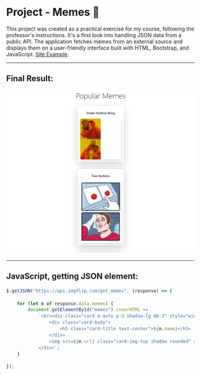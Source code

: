 # Project - Memes 🚀

This project was created as a practical exercise for my course, following the professor's instructions. It's a first look into handling JSON data from a public API. The application fetches memes from an external source and displays them on a user-friendly interface built with HTML, Bootstrap, and JavaScript. [Site Example](https://github.com/bootcampfullstack/bootcamp-devjr-modulo6-memes/blob/main/Memes.png). 

---

## Final Result:

![final_result](images/final_result.png)

---

## JavaScript, getting JSON element: 

```js
$.getJSON("https://api.imgflip.com/get_memes", (response) => {

    for (let m of response.data.memes) {
        document.getElementById("memes").innerHTML += 
            `<br><div class="card m-auto p-3 shadow-lg mb-3" style="width: 18rem;">
                <div class="card-body">
                    <h5 class="card-title text-center">${m.name}</h5>
                </div>
                <img src=${m.url} class="card-img-top shadow rounded" alt="memeID_${m.id}">            
            </div>`;
    }

});
```
